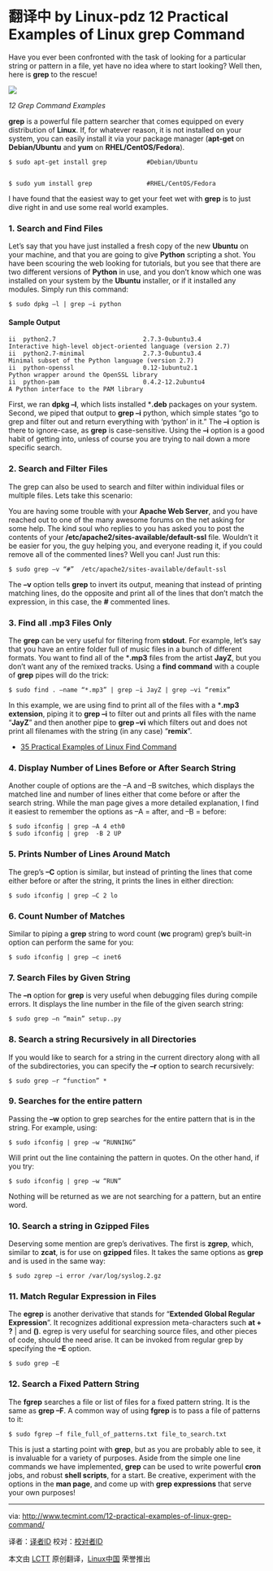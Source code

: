翻译中 by Linux-pdz
12 Practical Examples of Linux grep Command
================================================================================
Have you ever been confronted with the task of looking for a particular string or pattern in a file, yet have no idea where to start looking? Well then, here is **grep** to the rescue!

![](http://www.tecmint.com/wp-content/uploads/2013/11/Grep-Command-Examples.png)

*12 Grep Command Examples*

**grep** is a powerful file pattern searcher that comes equipped on every distribution of **Linux**. If, for whatever reason, it is not installed on your system, you can easily install it via your package manager (**apt-get** on **Debian/Ubuntu** and **yum** on **RHEL/CentOS/Fedora**).

    $ sudo apt-get install grep           #Debian/Ubuntu


    $ sudo yum install grep               #RHEL/CentOS/Fedora

I have found that the easiest way to get your feet wet with **grep** is to just dive right in and use some real world examples.

### 1. Search and Find Files ###

Let’s say that you have just installed a fresh copy of the new **Ubuntu** on your machine, and that you are going to give **Python** scripting a shot. You have been scouring the web looking for tutorials, but you see that there are two different versions of **Python** in use, and you don’t know which one was installed on your system by the **Ubuntu** installer, or if it installed any modules. Simply run this command:

    $ sudo dpkg –l | grep –i python

#### Sample Output ####

    ii  python2.7                        2.7.3-0ubuntu3.4                    Interactive high-level object-oriented language (version 2.7)
    ii  python2.7-minimal                2.7.3-0ubuntu3.4                    Minimal subset of the Python language (version 2.7)
    ii  python-openssl                   0.12-1ubuntu2.1                     Python wrapper around the OpenSSL library
    ii  python-pam                       0.4.2-12.2ubuntu4                   A Python interface to the PAM library

First, we ran **dpkg –l**, which lists installed ***.deb** packages on your system. Second, we piped that output to **grep –i** python, which simple states “go to grep and filter out and return everything with ‘python’ in it.” The **–i** option is there to ignore-case, as **grep** is case-sensitive. Using the **–i** option is a good habit of getting into, unless of course you are trying to nail down a more specific search.

### 2. Search and Filter Files ###

The grep can also be used to search and filter within individual files or multiple files. Lets take this scenario:

You are having some trouble with your **Apache Web Server**, and you have reached out to one of the many awesome forums on the net asking for some help. The kind soul who replies to you has asked you to post the contents of your **/etc/apache2/sites-available/default-ssl** file. Wouldn’t it be easier for you, the guy helping you, and everyone reading it, if you could remove all of the commented lines? Well you can! Just run this:

    $ sudo grep –v “#”  /etc/apache2/sites-available/default-ssl

The **–v** option tells **grep** to invert its output, meaning that instead of printing matching lines, do the opposite and print all of the lines that don’t match the expression, in this case, the **#** commented lines.

### 3. Find all .mp3 Files Only ###

The **grep** can be very useful for filtering from **stdout**. For example, let’s say that you have an entire folder full of music files in a bunch of different formats. You want to find all of the ***.mp3** files from the artist **JayZ**, but you don’t want any of the remixed tracks. Using a **find command** with a couple of **grep** pipes will do the trick:

    $ sudo find . –name “*.mp3” | grep –i JayZ | grep –vi “remix”

In this example, we are using find to print all of the files with a ***.mp3 extension**, piping it to **grep –i** to filter out and prints all files with the name “**JayZ**” and then another pipe to **grep –vi** which filters out and does not print all filenames with the string (in any case) “**remix**”.

- [35 Practical Examples of Linux Find Command][1]

### 4. Display Number of Lines Before or After Search String ###

Another couple of options are the –A and –B switches, which displays the matched line and number of lines either that come before or after the search string. While the man page gives a more detailed explanation, I find it easiest to remember the options as –A = after, and –B = before:

    $ sudo ifconfig | grep –A 4 eth0
    $ sudo ifconfig | grep  -B 2 UP

### 5. Prints Number of Lines Around Match ###

The grep’s **–C** option is similar, but instead of printing the lines that come either before or after the string, it prints the lines in either direction:

    $ sudo ifconfig | grep –C 2 lo

### 6. Count Number of Matches ###

Similar to piping a **grep** string to word count (**wc** program) grep’s built-in option can perform the same for you:

    $ sudo ifconfig | grep –c inet6

### 7. Search Files by Given String ###

The **–n** option for **grep** is very useful when debugging files during compile errors. It displays the line number in the file of the given search string:

    $ sudo grep –n “main” setup..py

### 8. Search a string Recursively in all Directories ###

If you would like to search for a string in the current directory along with all of the subdirectories, you can specify the **–r** option to search recursively:

    $ sudo grep –r “function” *

### 9. Searches for the entire pattern ###

Passing the **–w** option to grep searches for the entire pattern that is in the string. For example, using:

    $ sudo ifconfig | grep –w “RUNNING”

Will print out the line containing the pattern in quotes. On the other hand, if you try:

    $ sudo ifconfig | grep –w “RUN”

Nothing will be returned as we are not searching for a pattern, but an entire word.

### 10. Search a string in Gzipped Files ###

Deserving some mention are grep’s derivatives. The first is **zgrep**, which, similar to **zcat**, is for use on **gzipped** files. It takes the same options as **grep** and is used in the same way:

    $ sudo zgrep –i error /var/log/syslog.2.gz

### 11. Match Regular Expression in Files ###

The **egrep** is another derivative that stands for “**Extended Global Regular Expression**”. It recognizes additional expression meta-characters such **at + ?** | and **()**. egrep is very useful for searching source files, and other pieces of code, should the need arise. It can be invoked from regular grep by specifying the **–E** option.

    $ sudo grep –E

### 12. Search a Fixed Pattern String ###

The **fgrep** searches a file or list of files for a fixed pattern string. It is the same as **grep –F**. A common way of using **fgrep** is to pass a file of patterns to it:

    $ sudo fgrep –f file_full_of_patterns.txt file_to_search.txt

This is just a starting point with **grep**, but as you are probably able to see, it is invaluable for a variety of purposes. Aside from the simple one line commands we have implemented, **grep** can be used to write powerful **cron** jobs, and robust **shell scripts**, for a start. Be creative, experiment with the options in the **man page**, and come up with **grep expressions** that serve your own purposes!

--------------------------------------------------------------------------------

via: http://www.tecmint.com/12-practical-examples-of-linux-grep-command/

译者：[译者ID](https://github.com/译者ID) 校对：[校对者ID](https://github.com/校对者ID)

本文由 [LCTT](https://github.com/LCTT/TranslateProject) 原创翻译，[Linux中国](http://linux.cn/) 荣誉推出

[1]:http://www.tecmint.com/35-practical-examples-of-linux-find-command/